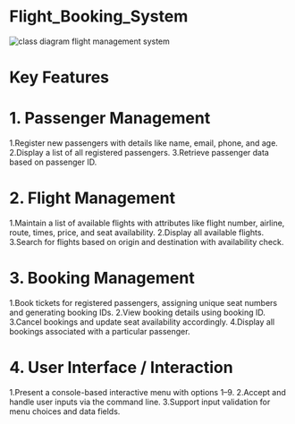 # Flight_Booking_System
![class diagram flight management system](https://github.com/user-attachments/assets/13b41ef4-15a3-4634-a37a-d6bb5846f5dd)

# Key Features
# 1. Passenger Management
1.Register new passengers with details like name, email, phone, and age.
2.Display a list of all registered passengers.
3.Retrieve passenger data based on passenger ID.
# 2. Flight Management
1.Maintain a list of available flights with attributes like flight number, airline, route, times, price, and seat availability.
2.Display all available flights.
3.Search for flights based on origin and destination with availability check.
# 3. Booking Management
1.Book tickets for registered passengers, assigning unique seat numbers and generating booking IDs.
2.View booking details using booking ID.
3.Cancel bookings and update seat availability accordingly.
4.Display all bookings associated with a particular passenger.
# 4. User Interface / Interaction
1.Present a console-based interactive menu with options 1–9.
2.Accept and handle user inputs via the command line.
3.Support input validation for menu choices and data fields.
